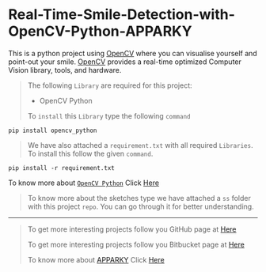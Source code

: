 # Real-Time-Smile-Detection-with-OpenCV-Python-APPARKY

This is a python project using [OpenCV](https://opencv.org/) where you can visualise yourself and point-out your smile.
[OpenCV](https://opencv.org/) provides a real-time optimized Computer Vision library, tools, and hardware.


> The following `Library` are required for this project:
> 
> - OpenCV Python 
> 
> 
> To `install` this `Library` type the following `command`
```commandline
pip install opencv_python
```

> We have also attached a `requirement.txt` with all required `Libraries`. To install this follow the given `command`.
> 
```commandline
pip install -r requirement.txt

```

To know more about [`OpenCV Python`](https://opencv.org/) Click [Here](https://opencv.org/)

> To know more about the sketches type we have attached a `ss` folder with this project `repo`.
> You can go through it for better understanding.
> 







-------------------
> 
> To get more interesting projects follow you GitHub page at [Here](https://github.com/Apparky)
> 
> To get more interesting projects follow you Bitbucket page at [Here](https://bitbucket.org/apparky-web/workspace/overview)
> 
> To know more about [APPARKY](https://apparky-soumenmtec-gmailcom.vercel.app/) Click [Here](https://apparky-soumenmtec-gmailcom.vercel.app/)

